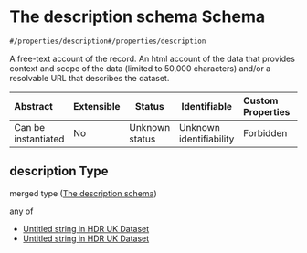 # The description schema Schema

```txt
#/properties/description#/properties/description
```

A free-text account of the record. An html account of the data that provides context and scope of the data (limited to 50,000 characters) and/or a resolvable URL that describes the dataset.


| Abstract            | Extensible | Status         | Identifiable            | Custom Properties | Additional Properties | Access Restrictions | Defined In                                                                    |
| :------------------ | ---------- | -------------- | ----------------------- | :---------------- | --------------------- | ------------------- | ----------------------------------------------------------------------------- |
| Can be instantiated | No         | Unknown status | Unknown identifiability | Forbidden         | Allowed               | none                | [dataset.schema.json\*](../schema/dataset.schema.json "open original schema") |

## description Type

merged type ([The description schema](dataset-properties-the-description-schema.md))

any of

-   [Untitled string in HDR UK Dataset](dataset-properties-the-description-schema-anyof-0.md "check type definition")
-   [Untitled string in HDR UK Dataset](dataset-properties-the-description-schema-anyof-1.md "check type definition")
